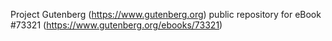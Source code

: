 Project Gutenberg (https://www.gutenberg.org) public repository for
eBook #73321 (https://www.gutenberg.org/ebooks/73321)
